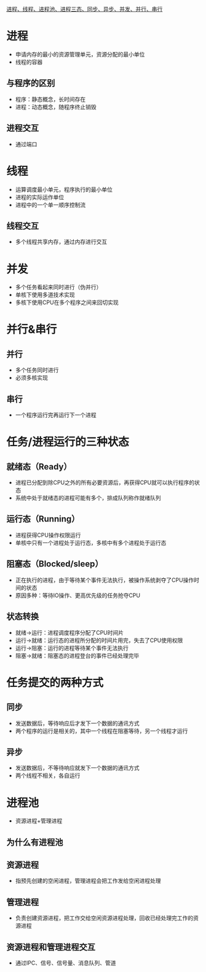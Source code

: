 [进程、线程、进程池、进程三态、同步、异步、并发、并行、串行
](https://mp.weixin.qq.com/s/m3NhXmljwGU_WiTl9xmg1g)

# 进程

* 申请内存的最小的资源管理单元，资源分配的最小单位
* 线程的容器

## 与程序的区别

* 程序：静态概念，长时间存在
* 进程：动态概念，随程序终止销毁

## 进程交互

* 通过端口

# 线程

* 运算调度最小单元，程序执行的最小单位
* 进程的实际运作单位
* 进程中的一个单一顺序控制流

## 线程交互

* 多个线程共享内存，通过内存进行交互

# 并发

* 多个任务看起来同时进行（伪并行）
* 单核下使用多道技术实现
* 多核下使用CPU在多个程序之间来回切实现

# 并行&串行

## 并行

* 多个任务同时进行
* 必须多核实现

## 串行

* 一个程序运行完再运行下一个进程

# 任务/进程运行的三种状态

## 就绪态（Ready）

* 进程已分配到除CPU之外的所有必要资源后，再获得CPU就可以执行程序的状态
* 系统中处于就绪态的进程可能有多个，排成队列称作就绪队列

## 运行态（Running）

* 进程获得CPU操作权限运行
* 单核中只有一个进程处于运行态，多核中有多个进程处于运行态

## 阻塞态（Blocked/sleep）

* 正在执行的进程，由于等待某个事件无法执行，被操作系统剥夺了CPU操作时间的状态
* 原因多种：等待IO操作、更高优先级的任务抢夺CPU

## 状态转换

* 就绪->运行：进程调度程序分配了CPU时间片
* 运行->就绪：运行态的进程所分配的时间片用完，失去了CPU使用权限
* 运行->阻塞：运行的进程等待某个事件无法执行
* 阻塞->就绪：阻塞态的进程登台的事件已经处理完毕

# 任务提交的两种方式

## 同步

* 发送数据后，等待响应后才发下一个数据的通讯方式
* 两个程序的运行是相关的，其中一个线程在阻塞等待，另一个线程才运行

## 异步

* 发送数据后，不等待响应就发下一个数据的通讯方式
* 两个线程不相关，各自运行

# 进程池

* 资源进程+管理进程

## 为什么有进程池

## 资源进程

* 指预先创建的空闲进程，管理进程会把工作发给空闲进程处理

## 管理进程

* 负责创建资源进程，把工作交给空闲资源进程处理，回收已经处理完工作的资源进程

## 资源进程和管理进程交互

* 通过IPC、信号、信号量、消息队列、管道